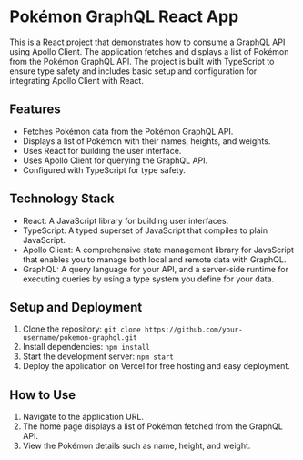 # Pokémon GraphQL React App

This is a React project that demonstrates how to consume a GraphQL API using Apollo Client. The application fetches and displays a list of Pokémon from the Pokémon GraphQL API. The project is built with TypeScript to ensure type safety and includes basic setup and configuration for integrating Apollo Client with React.

## Features

- Fetches Pokémon data from the Pokémon GraphQL API.
- Displays a list of Pokémon with their names, heights, and weights.
- Uses React for building the user interface.
- Uses Apollo Client for querying the GraphQL API.
- Configured with TypeScript for type safety.

## Technology Stack

- React: A JavaScript library for building user interfaces.
- TypeScript: A typed superset of JavaScript that compiles to plain JavaScript.
- Apollo Client: A comprehensive state management library for JavaScript that enables you to manage both local and remote data with GraphQL.
- GraphQL: A query language for your API, and a server-side runtime for executing queries by using a type system you define for your data.

## Setup and Deployment

1. Clone the repository: `git clone https://github.com/your-username/pokemon-graphql.git`
2. Install dependencies: `npm install`
3. Start the development server: `npm start`
4. Deploy the application on Vercel for free hosting and easy deployment.

## How to Use

1. Navigate to the application URL.
2. The home page displays a list of Pokémon fetched from the GraphQL API.
3. View the Pokémon details such as name, height, and weight.